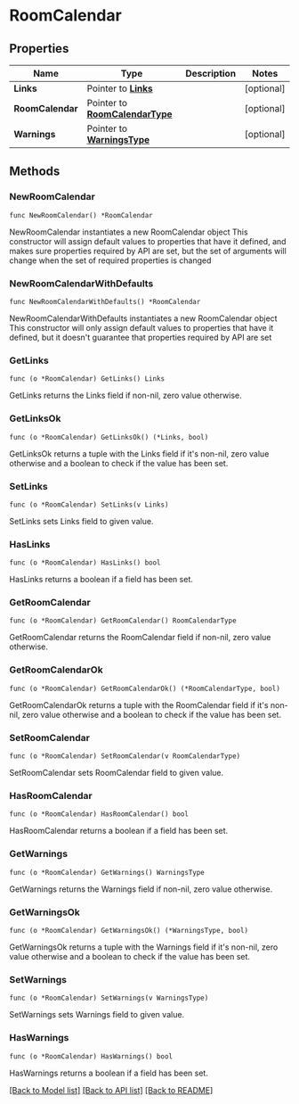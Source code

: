 # RoomCalendar

## Properties

Name | Type | Description | Notes
------------ | ------------- | ------------- | -------------
**Links** | Pointer to [**Links**](Links.md) |  | [optional] 
**RoomCalendar** | Pointer to [**RoomCalendarType**](RoomCalendarType.md) |  | [optional] 
**Warnings** | Pointer to [**WarningsType**](WarningsType.md) |  | [optional] 

## Methods

### NewRoomCalendar

`func NewRoomCalendar() *RoomCalendar`

NewRoomCalendar instantiates a new RoomCalendar object
This constructor will assign default values to properties that have it defined,
and makes sure properties required by API are set, but the set of arguments
will change when the set of required properties is changed

### NewRoomCalendarWithDefaults

`func NewRoomCalendarWithDefaults() *RoomCalendar`

NewRoomCalendarWithDefaults instantiates a new RoomCalendar object
This constructor will only assign default values to properties that have it defined,
but it doesn't guarantee that properties required by API are set

### GetLinks

`func (o *RoomCalendar) GetLinks() Links`

GetLinks returns the Links field if non-nil, zero value otherwise.

### GetLinksOk

`func (o *RoomCalendar) GetLinksOk() (*Links, bool)`

GetLinksOk returns a tuple with the Links field if it's non-nil, zero value otherwise
and a boolean to check if the value has been set.

### SetLinks

`func (o *RoomCalendar) SetLinks(v Links)`

SetLinks sets Links field to given value.

### HasLinks

`func (o *RoomCalendar) HasLinks() bool`

HasLinks returns a boolean if a field has been set.

### GetRoomCalendar

`func (o *RoomCalendar) GetRoomCalendar() RoomCalendarType`

GetRoomCalendar returns the RoomCalendar field if non-nil, zero value otherwise.

### GetRoomCalendarOk

`func (o *RoomCalendar) GetRoomCalendarOk() (*RoomCalendarType, bool)`

GetRoomCalendarOk returns a tuple with the RoomCalendar field if it's non-nil, zero value otherwise
and a boolean to check if the value has been set.

### SetRoomCalendar

`func (o *RoomCalendar) SetRoomCalendar(v RoomCalendarType)`

SetRoomCalendar sets RoomCalendar field to given value.

### HasRoomCalendar

`func (o *RoomCalendar) HasRoomCalendar() bool`

HasRoomCalendar returns a boolean if a field has been set.

### GetWarnings

`func (o *RoomCalendar) GetWarnings() WarningsType`

GetWarnings returns the Warnings field if non-nil, zero value otherwise.

### GetWarningsOk

`func (o *RoomCalendar) GetWarningsOk() (*WarningsType, bool)`

GetWarningsOk returns a tuple with the Warnings field if it's non-nil, zero value otherwise
and a boolean to check if the value has been set.

### SetWarnings

`func (o *RoomCalendar) SetWarnings(v WarningsType)`

SetWarnings sets Warnings field to given value.

### HasWarnings

`func (o *RoomCalendar) HasWarnings() bool`

HasWarnings returns a boolean if a field has been set.


[[Back to Model list]](../README.md#documentation-for-models) [[Back to API list]](../README.md#documentation-for-api-endpoints) [[Back to README]](../README.md)


